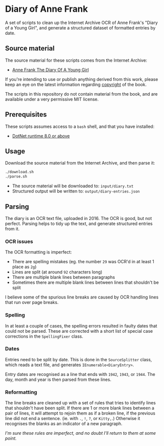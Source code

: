 # Diary of Anne Frank

A set of scripts to clean up the Internet Archive OCR of Anne Frank's "Diary of a Young Girl", and generate a structured dataset of formatted entries by date.

## Source material

The source material for these scripts comes from the Internet Archive:

* [Anne Frank The Diary Of A Young Girl](https://archive.org/details/AnneFrankTheDiaryOfAYoungGirl_201606)

If you're intending to use or publish anything derived from this work, please keep an eye on the latest information regarding [copyright](https://en.wikipedia.org/wiki/The_Diary_of_a_Young_Girl#Copyright_and_ownership_of_the_originals) of the book.

The scripts in this repository do not contain material from the book, and are available under a very permissive MIT license.

## Prerequisites

These scripts assumes access to a `bash` shell, and that you have installed:

* [DotNet runtime 8.0 or above](https://dotnet.microsoft.com/en-us/download)



## Usage

Download the source material from the Internet Archive, and then parse it:

```bash
./download.sh
./parse.sh
```

* The source material will be downloaded to: `input/diary.txt`
* Structured output will be written to: `output/diary-entries.json`

## Parsing

The diary is an OCR text file, uploaded in 2016. The OCR is good, but not perfect. Parsing helps to tidy up the text, and generate structured entries from it.

### OCR issues

The OCR formatting is imperfect:

* There are spelling mistakes (eg. the number `29` was OCR'd in at least 1 place as `2g`)
* Lines are split (at around `92` characters long)
* There are multiple blank lines between paragraphs
* Sometimes there are multiple blank lines between lines that shouldn't be split

I believe some of the spurious line breaks are caused by OCR handling lines that run over page breaks.

### Spelling

In at least a couple of cases, the spelling errors resulted in faulty dates that could not be parsed. These are corrected with a short list of special case corrections in the `SpellingFixer` class.

### Dates

Entries need to be split by date. This is done in the `SourceSplitter` class, which reads a text file, and generates `IEnumerable<DiaryEntry>`.

Entry dates are recognised as a line that ends with `1942`, `1943`, or `1944`. The day, month and year is then parsed from these lines.

### Reformatting

The line breaks are cleaned up with a set of rules that tries to identify lines that shouldn't have been split. If there are 1 or more blank lines between a pair of lines, it will attempt to rejoin them as if a broken line, if the previous line did not end a sentence. (ie. with `.`, `!`, `?`, or `Kitty,`.) Otherwise it recognises the blanks as an indicator of a new paragraph.

_I'm sure these rules are imperfect, and no doubt I'll return to them at some point._
